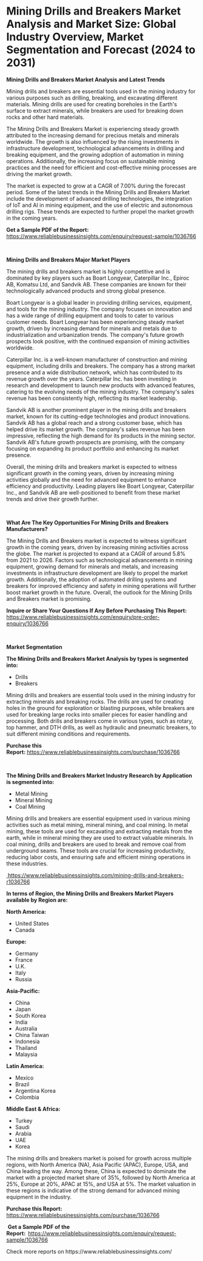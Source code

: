 <p><h1>Mining Drills and Breakers Market Analysis and Market Size: Global Industry Overview, Market Segmentation and Forecast (2024 to 2031)</h1></p><p><strong>Mining Drills and Breakers Market Analysis and Latest Trends</strong></p>
<p><p>Mining drills and breakers are essential tools used in the mining industry for various purposes such as drilling, breaking, and excavating different materials. Mining drills are used for creating boreholes in the Earth's surface to extract minerals, while breakers are used for breaking down rocks and other hard materials.</p><p>The Mining Drills and Breakers Market is experiencing steady growth attributed to the increasing demand for precious metals and minerals worldwide. The growth is also influenced by the rising investments in infrastructure development, technological advancements in drilling and breaking equipment, and the growing adoption of automation in mining operations. Additionally, the increasing focus on sustainable mining practices and the need for efficient and cost-effective mining processes are driving the market growth.</p><p>The market is expected to grow at a CAGR of 7.00% during the forecast period. Some of the latest trends in the Mining Drills and Breakers Market include the development of advanced drilling technologies, the integration of IoT and AI in mining equipment, and the use of electric and autonomous drilling rigs. These trends are expected to further propel the market growth in the coming years.</p></p>
<p><strong>Get a Sample PDF of the Report:&nbsp;</strong> <a href="https://www.reliablebusinessinsights.com/enquiry/request-sample/1036766">https://www.reliablebusinessinsights.com/enquiry/request-sample/1036766</a></p>
<p>&nbsp;</p>
<p><strong>Mining Drills and Breakers Major Market Players</strong></p>
<p><p>The mining drills and breakers market is highly competitive and is dominated by key players such as Boart Longyear, Caterpillar Inc., Epiroc AB, Komatsu Ltd, and Sandvik AB. These companies are known for their technologically advanced products and strong global presence.</p><p>Boart Longyear is a global leader in providing drilling services, equipment, and tools for the mining industry. The company focuses on innovation and has a wide range of drilling equipment and tools to cater to various customer needs. Boart Longyear has been experiencing steady market growth, driven by increasing demand for minerals and metals due to industrialization and urbanization trends. The company's future growth prospects look positive, with the continued expansion of mining activities worldwide.</p><p>Caterpillar Inc. is a well-known manufacturer of construction and mining equipment, including drills and breakers. The company has a strong market presence and a wide distribution network, which has contributed to its revenue growth over the years. Caterpillar Inc. has been investing in research and development to launch new products with advanced features, catering to the evolving needs of the mining industry. The company's sales revenue has been consistently high, reflecting its market leadership.</p><p>Sandvik AB is another prominent player in the mining drills and breakers market, known for its cutting-edge technologies and product innovations. Sandvik AB has a global reach and a strong customer base, which has helped drive its market growth. The company's sales revenue has been impressive, reflecting the high demand for its products in the mining sector. Sandvik AB's future growth prospects are promising, with the company focusing on expanding its product portfolio and enhancing its market presence.</p><p>Overall, the mining drills and breakers market is expected to witness significant growth in the coming years, driven by increasing mining activities globally and the need for advanced equipment to enhance efficiency and productivity. Leading players like Boart Longyear, Caterpillar Inc., and Sandvik AB are well-positioned to benefit from these market trends and drive their growth further.</p></p>
<p>&nbsp;</p>
<p><strong>What Are The Key Opportunities For Mining Drills and Breakers Manufacturers?</strong></p>
<p><p>The Mining Drills and Breakers market is expected to witness significant growth in the coming years, driven by increasing mining activities across the globe. The market is projected to expand at a CAGR of around 5.8% from 2021 to 2026. Factors such as technological advancements in mining equipment, growing demand for minerals and metals, and increasing investments in infrastructure development are likely to propel the market growth. Additionally, the adoption of automated drilling systems and breakers for improved efficiency and safety in mining operations will further boost market growth in the future. Overall, the outlook for the Mining Drills and Breakers market is promising.</p></p>
<p><strong>Inquire or Share Your Questions If Any Before Purchasing This Report:</strong> <a href="https://www.reliablebusinessinsights.com/enquiry/pre-order-enquiry/1036766">https://www.reliablebusinessinsights.com/enquiry/pre-order-enquiry/1036766</a></p>
<p>&nbsp;</p>
<p><strong>Market Segmentation</strong></p>
<p><strong>The Mining Drills and Breakers Market Analysis by types is segmented into:</strong></p>
<p><ul><li>Drills</li><li>Breakers</li></ul></p>
<p><p>Mining drills and breakers are essential tools used in the mining industry for extracting minerals and breaking rocks. The drills are used for creating holes in the ground for exploration or blasting purposes, while breakers are used for breaking large rocks into smaller pieces for easier handling and processing. Both drills and breakers come in various types, such as rotary, top hammer, and DTH drills, as well as hydraulic and pneumatic breakers, to suit different mining conditions and requirements.</p></p>
<p><strong>Purchase this Report:&nbsp;</strong><a href="https://www.reliablebusinessinsights.com/purchase/1036766">https://www.reliablebusinessinsights.com/purchase/1036766</a></p>
<p>&nbsp;</p>
<p><strong>The Mining Drills and Breakers Market Industry Research by Application is segmented into:</strong></p>
<p><ul><li>Metal Mining</li><li>Mineral Mining</li><li>Coal Mining</li></ul></p>
<p><p>Mining drills and breakers are essential equipment used in various mining activities such as metal mining, mineral mining, and coal mining. In metal mining, these tools are used for excavating and extracting metals from the earth, while in mineral mining they are used to extract valuable minerals. In coal mining, drills and breakers are used to break and remove coal from underground seams. These tools are crucial for increasing productivity, reducing labor costs, and ensuring safe and efficient mining operations in these industries.</p></p>
<p><a href="https://www.reliablebusinessinsights.com/mining-drills-and-breakers-r1036766">&nbsp;https://www.reliablebusinessinsights.com/mining-drills-and-breakers-r1036766</a></p>
<p><strong>In terms of Region, the Mining Drills and Breakers Market Players available by Region are:</strong></p>
<p>
    <p> <strong> North America: </strong>
        <ul>
            <li>United States</li>
            <li>Canada</li>
        </ul>
        </p> 
    <p> <strong> Europe: </strong>
        <ul>
            <li>Germany</li>
            <li>France</li>
            <li>U.K.</li>
            <li>Italy</li>
            <li>Russia</li>
        </ul>
        </p> 
    <p> <strong> Asia-Pacific: </strong>
        <ul>
            <li>China</li>
            <li>Japan</li>
            <li>South Korea</li>
            <li>India</li>
            <li>Australia</li>
            <li>China Taiwan</li>
            <li>Indonesia</li>
            <li>Thailand</li>
            <li>Malaysia</li>
        </ul>
        </p> 
    <p> <strong> Latin America: </strong>
        <ul>
            <li>Mexico</li>
            <li>Brazil</li>
            <li>Argentina Korea</li>
            <li>Colombia</li>
        </ul>
        </p> 
    <p> <strong> Middle East & Africa: </strong>
        <ul>
            <li>Turkey</li>
            <li>Saudi</li>
            <li>Arabia</li>
            <li>UAE</li>
            <li>Korea</li>
        </ul>
    </p>
    </p>
<p><p>The mining drills and breakers market is poised for growth across multiple regions, with North America (NA), Asia Pacific (APAC), Europe, USA, and China leading the way. Among these, China is expected to dominate the market with a projected market share of 35%, followed by North America at 25%, Europe at 20%, APAC at 15%, and USA at 5%. The market valuation in these regions is indicative of the strong demand for advanced mining equipment in the industry.</p></p>
<p><strong>Purchase this Report: </strong><a href="https://www.reliablebusinessinsights.com/purchase/1036766">https://www.reliablebusinessinsights.com/purchase/1036766</a></p>
<p>&nbsp;<strong>Get a Sample PDF of the Report:&nbsp;&nbsp;</strong><a href="https://www.reliablebusinessinsights.com/enquiry/request-sample/1036766">https://www.reliablebusinessinsights.com/enquiry/request-sample/1036766</a></p>
<p><strong></strong></p>
<p>Check more reports on https://www.reliablebusinessinsights.com/</p>
